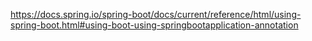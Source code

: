 https://docs.spring.io/spring-boot/docs/current/reference/html/using-spring-boot.html#using-boot-using-springbootapplication-annotation
